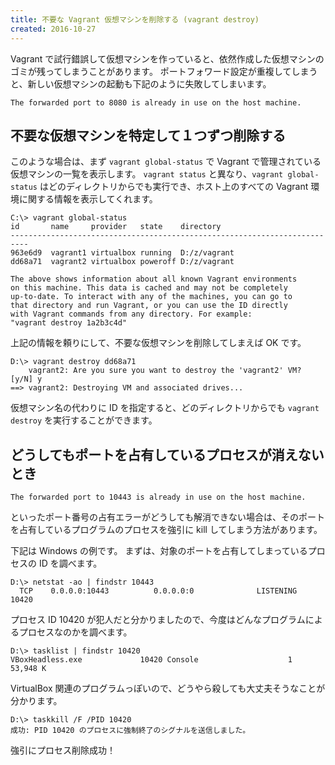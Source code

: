 ```yaml
---
title: 不要な Vagrant 仮想マシンを削除する (vagrant destroy)
created: 2016-10-27
---
```


Vagrant で試行錯誤して仮想マシンを作っていると、依然作成した仮想マシンのゴミが残ってしまうことがあります。
ポートフォワード設定が重複してしまうと、新しい仮想マシンの起動も下記のように失敗してしまいます。

```
The forwarded port to 8080 is already in use on the host machine.
```

不要な仮想マシンを特定して１つずつ削除する
----

このような場合は、まず `vagrant global-status` で Vagrant で管理されている仮想マシンの一覧を表示します。
`vagrant status` と異なり、`vagrant global-status` はどのディレクトリからでも実行でき、ホスト上のすべての Vagrant 環境に関する情報を表示してくれます。

```
C:\> vagrant global-status
id       name     provider   state    directory
--------------------------------------------------------------------------
963e6d9  vagrant1 virtualbox running  D:/z/vagrant
dd68a71  vagrant2 virtualbox poweroff D:/z/vagrant

The above shows information about all known Vagrant environments
on this machine. This data is cached and may not be completely
up-to-date. To interact with any of the machines, you can go to
that directory and run Vagrant, or you can use the ID directly
with Vagrant commands from any directory. For example:
"vagrant destroy 1a2b3c4d"
```

上記の情報を頼りにして、不要な仮想マシンを削除してしまえば OK です。

```
D:\> vagrant destroy dd68a71
    vagrant2: Are you sure you want to destroy the 'vagrant2' VM? [y/N] y
==> vagrant2: Destroying VM and associated drives...
```

仮想マシン名の代わりに ID を指定すると、どのディレクトリからでも `vagrant destroy` を実行することができます。


どうしてもポートを占有しているプロセスが消えないとき
----

```
The forwarded port to 10443 is already in use on the host machine.
```

といったポート番号の占有エラーがどうしても解消できない場合は、そのポートを占有しているプログラムのプロセスを強引に kill してしまう方法があります。

下記は Windows の例です。
まずは、対象のポートを占有してしまっているプロセスの ID を調べます。

```
D:\> netstat -ao | findstr 10443
  TCP    0.0.0.0:10443          0.0.0.0:0              LISTENING       10420
```

プロセス ID 10420 が犯人だと分かりましたので、今度はどんなプログラムによるプロセスなのかを調べます。

```
D:\> tasklist | findstr 10420
VBoxHeadless.exe             10420 Console                    1     53,948 K
```

VirtualBox 関連のプログラムっぽいので、どうやら殺しても大丈夫そうなことが分かります。

```
D:\> taskkill /F /PID 10420
成功: PID 10420 のプロセスに強制終了のシグナルを送信しました。
```

強引にプロセス削除成功！

